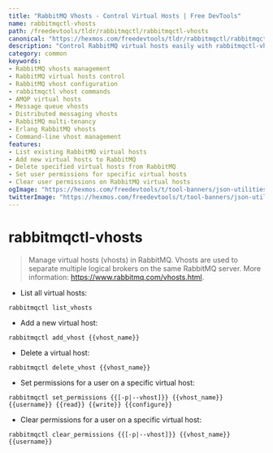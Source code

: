 ```yaml
---
title: "RabbitMQ Vhosts - Control Virtual Hosts | Free DevTools"
name: rabbitmqctl-vhosts
path: /freedevtools/tldr/rabbitmqctl/rabbitmqctl-vhosts
canonical: "https://hexmos.com/freedevtools/tldr/rabbitmqctl/rabbitmqctl-vhosts/"
description: "Control RabbitMQ virtual hosts easily with rabbitmqctl-vhosts. Manage vhosts, set permissions, and ensure secure multi-tenancy. Free online tool, no registration required."
category: common
keywords:
- RabbitMQ vhosts management
- RabbitMQ virtual hosts control
- RabbitMQ vhost configuration
- rabbitmqctl vhost commands
- AMQP virtual hosts
- Message queue vhosts
- Distributed messaging vhosts
- RabbitMQ multi-tenancy
- Erlang RabbitMQ vhosts
- Command-line vhost management
features:
- List existing RabbitMQ virtual hosts
- Add new virtual hosts to RabbitMQ
- Delete specified virtual hosts from RabbitMQ
- Set user permissions for specific virtual hosts
- Clear user permissions on RabbitMQ virtual hosts
ogImage: "https://hexmos.com/freedevtools/t/tool-banners/json-utilities-banner.png"
twitterImage: "https://hexmos.com/freedevtools/t/tool-banners/json-utilities-banner.png"
---
```


# rabbitmqctl-vhosts

> Manage virtual hosts (vhosts) in RabbitMQ.
> Vhosts are used to separate multiple logical brokers on the same RabbitMQ server.
> More information: <https://www.rabbitmq.com/vhosts.html>.

- List all virtual hosts:

`rabbitmqctl list_vhosts`

- Add a new virtual host:

`rabbitmqctl add_vhost {{vhost_name}}`

- Delete a virtual host:

`rabbitmqctl delete_vhost {{vhost_name}}`

- Set permissions for a user on a specific virtual host:

`rabbitmqctl set_permissions {{[-p|--vhost]}} {{vhost_name}} {{username}} {{read}} {{write}} {{configure}}`

- Clear permissions for a user on a specific virtual host:

`rabbitmqctl clear_permissions {{[-p|--vhost]}} {{vhost_name}} {{username}}`
